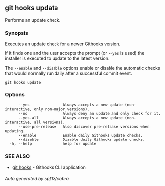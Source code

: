 ## git hooks update

Performs an update check.

### Synopsis

Executes an update check for a newer Githooks version.

If it finds one and the user accepts the prompt (or `--yes` is used)
the installer is executed to update to the latest version.

The `--enable` and `--disable` options enable or disable
the automatic checks that would normally run daily
after a successful commit event.

```
git hooks update
```

### Options

```
      --yes               Always accepts a new update (non-interactive, only non-major versions).
      --no                Always deny an update and only check for it.
      --yes-all           Always accepts a new update (non-interactive, all versions).
      --use-pre-release   Also discover pre-release versions when updating.
      --enable            Enable daily Githooks update checks.
      --disable           Disable daily Githooks update checks.
  -h, --help              help for update
```

### SEE ALSO

* [git hooks](git_hooks.md)	 - Githooks CLI application

###### Auto generated by spf13/cobra 
